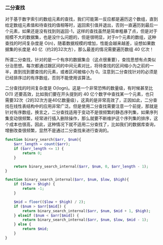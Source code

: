 
### 二分查找
对于基于数字索引的数组元素的查找，我们可能第一反应都是遍历这个数组，直到给定数组元素值和待查找的值相等时，返回索引值并退出，否则一直遍历到最后一个元素，如果还是没有找到则返回-1，这样的查找虽然是简单粗暴了点，但是对于规模不大的数据集，也是没什么问题的，但是很明显，对于n个元素的数组，这种查找的时间复杂度是 O(n)，随着数据规模的增加，性能会越来越差，设想如果数据集的长度是 40 亿（约2的32次方），那么最差的情况需要遍历数组 40 亿次！  

所谓二分查找，针对的是一个有序的数据集合（这点很重要），查找思想有点类似分治思想。每次都通过跟区间的中间元素对比，将待查找的区间缩小为之前的一半，直到找到要查找的元素，或者区间被缩小为 0。注意到二分查找针对的必须是已经排序过的有序数组，否则不能使用该算法。  

二分查找的时间复杂度是 O(logn)。这是一个非常恐怖的数量级，有时候甚至比 O(1) 还要高效，比如我们要在开头提到的 40 亿个数字中查找某一个元素，也只需要32次（2的32次方是40亿数量级），这真的是非常高效了，正因如此，二分查找在线性表结构中的应用非常广泛。但是使用二分查找需要注意一个前提，那就是针对有序数组，换言之，二分查找适用于变动不是很频繁的静态序列集，如果序列集变动很频繁，经常进行插入删除操作，那么就要不断维护这个序列集的排序，这个成本也很高，因此，这种情况下就不适用二分查找了，比如我们的数据库查询，增删改查很频繁，显然不是通过二分查找来进行查询的。  
```php
function binary_search($arr, $num){
    $arr_length = count($arr);
    if ($arr_length <= 1) {
        return 0;
    }

    return binary_search_internal($arr, $num, 0, $arr_length - 1);
}

function binary_search_internal($arr, $num, $low, $high){
    if ($low > $high) {
        return -1;
    }

    $mid = floor(($low + $high) / 2);
    if ($num > $arr[$mid]) {
        return binary_search_internal($arr, $num, $mid + 1, $high);
    } elseif ($num < $arr[$mid]) {
        return binary_search_internal($arr, $num, $low, $mid - 1);
    } else {
        return $mid;
    }
}
```
